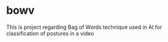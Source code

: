# bowv
This is project regarding Bag of Words technique used in AI for classification of postures in a video
